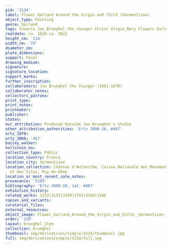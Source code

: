 ```yaml
---
pid: '3134'
label: Flower Garland Around the Virgin and Child (Sermentizon)
object_type: Painting
genre: Garland
tags: Insects Jan_Brueghel_the_Younger Christ Virgin_Mary Flowers Garland
realdate: ca. 1620-ca. 1622
height_cm: '114'
width_cm: '74'
diameter_cm: 
plate_dimensions: 
support: Panel
drawing_medium: 
signature: 
signature_location: 
support_marks: 
further_inscription: 
collaborators: Jan Brueghel the Younger (1601-1678)
collaborator_notes: 
collectors_patrons: 
print_type: 
print_notes: 
printmaker: 
publisher: 
states: 
our_attribution: Produced Outside Jan Brueghel's Studio
other_attribution_authorities: 'Ertz 2008-10, #467'
ertz_1979: 
ertz_2008: '467'
bailey_walker: 
hollstein_no: 
collection_type: Public
location_country: France
location_city: Sermentizon
location_collection: Château d'Aulteribe, Caisse Nationale des Monuments Historiques
  et des Sites, Puy-de-Dôme
location_or_most_recent_sale_notes: 
provenance: '5105'
bibliography: 'Ertz 2008-10, cat. #467'
exhibition_history: 
related_works: 3132|3133|3349|3743|3350|3348
copies_and_variants: 
curatorial_files: 
external_resources: 
object_image: Flower_Garland_Around_the_Virgin_and_Child,_Sermentizon.jpg
order: '228'
layout: brueghel_item
collection: brueghel
thumbnail: img/derivatives/simple/3134/thumbnail.jpg
full: img/derivatives/simple/3134/full.jpg
---
```

